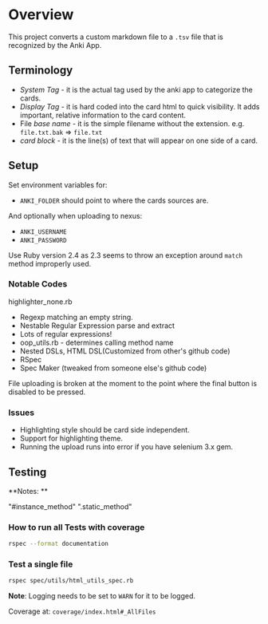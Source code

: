 # Overview

This project converts a custom markdown file to a `.tsv` file that is recognized
 by the Anki App.

## Terminology

- _System Tag_ - it is the actual tag used by the anki app to categorize
 the cards.
- _Display Tag_ - it is hard coded into the card html to quick visibility.  It
 adds important, relative information to the card content.
- File _base name_ - it is the simple filename without the extension.  e.g.
 `file.txt.bak` => `file.txt`
- _card block_ - it is the line(s) of text that will appear on one side of a card.

## Setup

Set environment variables for:

- `ANKI_FOLDER` should point to where the cards sources are.

And optionally when uploading to nexus:

- `ANKI_USERNAME`
- `ANKI_PASSWORD`

Use Ruby version 2.4 as 2.3 seems to throw an exception around `match` method
 improperly used.

### Notable Codes

highlighter_none.rb

- Regexp matching an empty string.
- Nestable Regular Expression parse and extract
- Lots of regular expressions!
- oop_utils.rb - determines calling method name
- Nested DSLs, HTML DSL(Customized from other's github code)
- RSpec
- Spec Maker (tweaked from someone else's github code)

File uploading is broken at the moment to the point where the final button is
 disabled to be pressed.

### Issues

- Highlighting style should be card side independent.
- Support for highlighting theme.
- Running the upload runs into error if you have selenium 3.x gem.

## Testing

**Notes: **

"#instance_method"
".static_method"

### How to run all Tests with coverage

```bash
rspec --format documentation
```

### Test a single file

```bash
rspec spec/utils/html_utils_spec.rb
```

**Note**: Logging needs to be set to `WARN` for it to be logged.

Coverage at: `coverage/index.html#_AllFiles`
